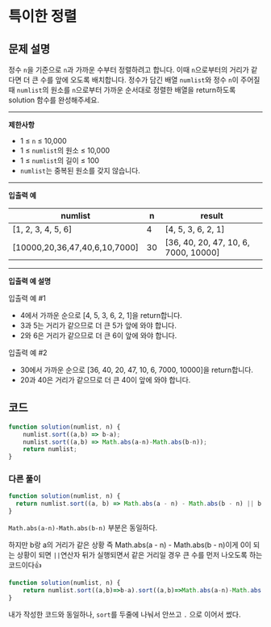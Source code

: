 # 특이한 정렬

## **문제 설명**

정수 `n`을 기준으로 `n`과 가까운 수부터 정렬하려고 합니다. 이때 `n`으로부터의 거리가 같다면 더 큰 수를 앞에 오도록 배치합니다. 정수가 담긴 배열 `numlist`와 정수 `n`이 주어질 때 `numlist`의 원소를 `n`으로부터 가까운 순서대로 정렬한 배열을 return하도록 solution 함수를 완성해주세요.

***

**제한사항**

* 1 ≤ `n` ≤ 10,000
* 1 ≤ `numlist`의 원소 ≤ 10,000
* 1 ≤ `numlist`의 길이 ≤ 100
* `numlist`는 중복된 원소를 갖지 않습니다.

***

**입출력 예**

| numlist                        | n  | result                                |
| ------------------------------ | -- | ------------------------------------- |
| \[1, 2, 3, 4, 5, 6]            | 4  | \[4, 5, 3, 6, 2, 1]                   |
| \[10000,20,36,47,40,6,10,7000] | 30 | \[36, 40, 20, 47, 10, 6, 7000, 10000] |

***

**입출력 예 설명**

입출력 예 #1

* 4에서 가까운 순으로 \[4, 5, 3, 6, 2, 1]을 return합니다.
* 3과 5는 거리가 같으므로 더 큰 5가 앞에 와야 합니다.
* 2와 6은 거리가 같으므로 더 큰 6이 앞에 와야 합니다.

입출력 예 #2

* 30에서 가까운 순으로 \[36, 40, 20, 47, 10, 6, 7000, 10000]을 return합니다.
* 20과 40은 거리가 같으므로 더 큰 40이 앞에 와야 합니다.



## 코드

```javascript
function solution(numlist, n) {
    numlist.sort((a,b) => b-a);
    numlist.sort((a,b) => Math.abs(a-n)-Math.abs(b-n));
    return numlist;
}
```

### 다른 풀이

```javascript
function solution(numlist, n) {
  return numlist.sort((a, b) => Math.abs(a - n) - Math.abs(b - n) || b - a);
}
```

`Math.abs(a-n)-Math.abs(b-n)` 부분은 동일하다.&#x20;

하지만 b랑 a의 거리가 같은 상황 즉 Math.abs(a - n) - Math.abs(b - n)이게 0이 되는 상황이 되면 `||`연산자 뒤가 실행되면서 같은 거리일 경우 큰 수를 먼저 나오도록 하는 코드이다👍

```javascript
function solution(numlist, n) {
    return numlist.sort((a,b)=>b-a).sort((a,b)=>Math.abs(a-n)-Math.abs(b-n))
}
```

내가 작성한 코드와 동일하나, `sort`를 두줄에 나눠서 안쓰고 `.` 으로 이어서 썼다.
